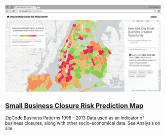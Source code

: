 ![Alt text](data/businessrisk.png)

## [Small Business Closure Risk Prediction Map](http://livenlulu.github.io/riskestimator/)

ZipCode Business Patterns 1998 - 2013 Data used as an indicator of business closures, along with other socio-economical data. See Analysis on site.